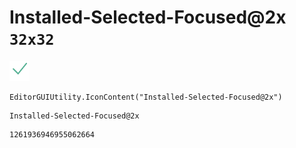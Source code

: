 # Installed-Selected-Focused@2x `32x32`
<img src="/img/Installed-Selected-Focused@2x.png" width=32 height=32>

``` CSharp
EditorGUIUtility.IconContent("Installed-Selected-Focused@2x")
```
```
Installed-Selected-Focused@2x
```
```
1261936946955062664
```
